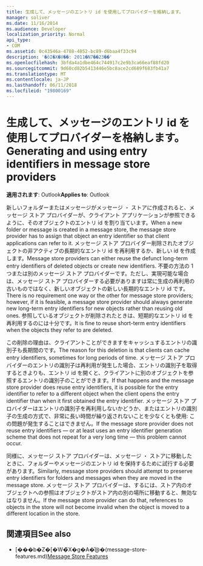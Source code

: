 ```yaml
---
title: 生成して、メッセージのエントリ id を使用してプロバイダーを格納します。
manager: soliver
ms.date: 11/16/2014
ms.audience: Developer
localization_priority: Normal
api_type:
- COM
ms.assetid: 0c43546a-4788-4852-bc89-d6baa4f33c94
description: '�ŏI�X�V��: 2011�N7��23��'
ms.openlocfilehash: 3bfda4a1dbe464c744917c2e9b3ca66eaf88fd20
ms.sourcegitcommit: 9d60cd82b5413446e5bc8ace2cd689f683fb41a7
ms.translationtype: MT
ms.contentlocale: ja-JP
ms.lasthandoff: 06/11/2018
ms.locfileid: "19800169"
---
```

# <a name="generating-and-using-entry-identifiers-in-message-store-providers"></a><span data-ttu-id="e9100-103">生成して、メッセージのエントリ id を使用してプロバイダーを格納します。</span><span class="sxs-lookup"><span data-stu-id="e9100-103">Generating and using entry identifiers in message store providers</span></span>

<span data-ttu-id="e9100-104">**適用されます**: Outlook</span><span class="sxs-lookup"><span data-stu-id="e9100-104">**Applies to**: Outlook</span></span> 
  
<span data-ttu-id="e9100-105">新しいフォルダーまたはメッセージがメッセージ ・ ストアに作成されると、メッセージ ストア プロバイダーが、クライアント アプリケーションが参照できるように、そのオブジェクトのエントリ id を割り当ています。</span><span class="sxs-lookup"><span data-stu-id="e9100-105">When a new folder or message is created in a message store, the message store provider has to assign that object an entry identifier so that client applications can refer to it.</span></span> <span data-ttu-id="e9100-106">メッセージ ストア プロバイダー削除されたオブジェクトの非アクティブの長期的なエントリ id を再利用するか、新しい id を作成します。</span><span class="sxs-lookup"><span data-stu-id="e9100-106">Message store providers can either reuse the defunct long-term entry identifiers of deleted objects or create new identifiers.</span></span> <span data-ttu-id="e9100-107">不要の方法の 1 つまたは別のメッセージ ストア プロバイダーです。ただし、実現可能な場合は、メッセージ ストア プロバイダーする必要がありますは常に生成の再利用の古いものではなく、新しいオブジェクトの新しい長期的なエントリ id です。</span><span class="sxs-lookup"><span data-stu-id="e9100-107">There is no requirement one way or the other for message store providers; however, if it is feasible, a message store provider should always generate new long-term entry identifiers for new objects rather than reusing old ones.</span></span> <span data-ttu-id="e9100-108">参照しているオブジェクトが削除されたときは、短期的なエントリ id を再利用するのには十分です。</span><span class="sxs-lookup"><span data-stu-id="e9100-108">It is fine to reuse short-term entry identifiers when the objects they refer to are deleted.</span></span>
  
<span data-ttu-id="e9100-109">この削除の理由は、クライアントことができますをキャッシュするエントリの識別子も長期間のです。</span><span class="sxs-lookup"><span data-stu-id="e9100-109">The reason for this deletion is that clients can cache entry identifiers, sometimes for long periods of time.</span></span> <span data-ttu-id="e9100-110">メッセージ ストア プロバイダーのエントリの識別子は再利用が発生した場合、エントリの識別子を取得するときよりも、エントリ id を開くと、クライアントに別のオブジェクトを参照するエントリの識別子のことができます。</span><span class="sxs-lookup"><span data-stu-id="e9100-110">If that happens and the message store provider does reuse entry identifiers, it is possible for the entry identifier to refer to a different object when the client opens the entry identifier than when it first obtained the entry identifier.</span></span> <span data-ttu-id="e9100-111">メッセージ ストア プロバイダーはエントリの識別子を再利用しないかどうか、またはエントリの識別子の生成の方式で、非常に長い時間が繰り返されないことを少なくとも使用: この問題が発生することはできません。</span><span class="sxs-lookup"><span data-stu-id="e9100-111">If the message store provider does not reuse entry identifiers — or at least uses an entry identifier generation scheme that does not repeat for a very long time — this problem cannot occur.</span></span>
  
<span data-ttu-id="e9100-112">同様に、メッセージ ストア プロバイダーは、メッセージ ・ ストアに移動したときに、フォルダーやメッセージのエントリ id を保持するために試行する必要があります。</span><span class="sxs-lookup"><span data-stu-id="e9100-112">Similarly, message store providers should attempt to preserve entry identifiers for folders and messages when they are moved in the message store.</span></span> <span data-ttu-id="e9100-113">メッセージ ストア プロバイダーは、するには、ストア内のオブジェクトへの参照はオブジェクトがストア内の別の場所に移動すると、無効なはなりません。</span><span class="sxs-lookup"><span data-stu-id="e9100-113">If the message store provider can do that, references to objects in the store will not become invalid when the object is moved to a different location in the store.</span></span>
  
## <a name="see-also"></a><span data-ttu-id="e9100-114">関連項目</span><span class="sxs-lookup"><span data-stu-id="e9100-114">See also</span></span>

- <span data-ttu-id="e9100-115">[���b�Z�[�W�̃X�g�A�̋@�[](message-store-features.md)(message-store-features.md)</span><span class="sxs-lookup"><span data-stu-id="e9100-115">[Message Store Features](message-store-features.md)</span></span>

